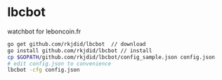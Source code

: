 # lbcbot
watchbot for leboncoin.fr

```bash
go get github.com/rkjdid/lbcbot  // download
go install github.com/rkjdid/lbcbot // install
cp $GOPATH/github.com/rkjdid/lbcbot/config_sample.json config.json
# edit config.json to convenience
lbcbot -cfg config.json
```

